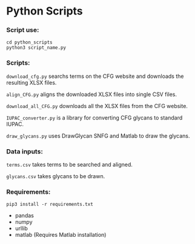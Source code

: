 # Python Scripts

### Script use:

```shell
cd python_scripts
python3 script_name.py
```

### Scripts:

``download_cfg.py`` searchs terms on the CFG website and downloads the resulting XLSX files.

``align_CFG.py`` aligns the downloaded XLSX files into single CSV files.

``download_all_CFG.py`` downloads all the XLSX files from the CFG website.

``IUPAC_converter.py`` is a library for converting CFG glycans to standard IUPAC.

``draw_glycans.py`` uses DrawGlycan SNFG and Matlab to draw the glycans.

### Data inputs:

``terms.csv`` takes terms to be searched and aligned.

``glycans.csv`` takes glycans to be drawn.

### Requirements:

```shell
pip3 install -r requirements.txt
```

* pandas
* numpy
* urllib
* matlab (Requires Matlab installation)
